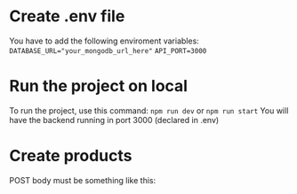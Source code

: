 # Create .env file

You have to add the following enviroment variables:
`DATABASE_URL="your_mongodb_url_here"`
`API_PORT=3000`

# Run the project on local

To run the project, use this command:
`npm run dev` or `npm run start`
You will have the backend running in port 3000 (declared in .env)

# Create products

POST body must be something like this:

<!-- {
   "products": [
      {
         "id": 1,
         "texts": [
            "oven for your kitchen",
            "big oven for family"
         ],
         "views": [
            {
               "name": "oven",
               "content": "product content here"
            }
         ]
      }
   ]
} -->
